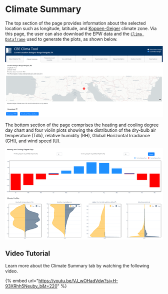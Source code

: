 # Climate Summary

The top section of the page provides information about the selected location such as longitude, latitude, and [Koppen-Geiger](https://en.wikipedia.org/wiki/K%C3%B6ppen\_climate\_classification) climate zone. Via this page, the user can also download the EPW data and the [`Clima Dataframe`](clima-dataframe.md) used to generate the plots, as shown below.

![Tab summary top](../../../.gitbook/assets/clima-summary-top.png)

The bottom section of the page comprises the heating and cooling degree day chart and four violin plots showing the distribution of the dry-bulb air temperature (Tdb), relative humidity (RH), Global Horizontal Irradiance (GHI), and wind speed (U).

![Tab summary top](../../../.gitbook/assets/clima-summary-bottom.png)

## Video Tutorial

Learn more about the Climate Summary tab by watching the following video.

<!-- markdownlint-disable-next-line MD034 -->
{% embed url="https://youtu.be/VJ_wOHadVdw?si=H-93XRhh5Neuby_b&t=220" %}